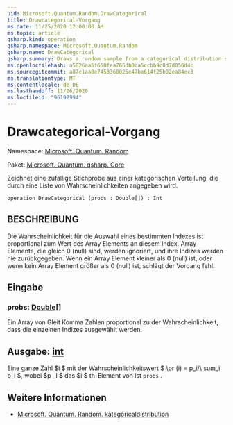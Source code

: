 ```yaml
---
uid: Microsoft.Quantum.Random.DrawCategorical
title: Drawcategorical-Vorgang
ms.date: 11/25/2020 12:00:00 AM
ms.topic: article
qsharp.kind: operation
qsharp.namespace: Microsoft.Quantum.Random
qsharp.name: DrawCategorical
qsharp.summary: Draws a random sample from a categorical distribution specified by a list of probablities.
ms.openlocfilehash: a5826aa5f658fea766db0ca5ccbb9c0d7d056d4c
ms.sourcegitcommit: a87c1aa8e7453360025e47ba614f25b02ea84ec3
ms.translationtype: MT
ms.contentlocale: de-DE
ms.lasthandoff: 11/26/2020
ms.locfileid: "96192994"
---
```

# <a name="drawcategorical-operation"></a>Drawcategorical-Vorgang

Namespace: [Microsoft. Quantum. Random](xref:Microsoft.Quantum.Random)

Paket: [Microsoft. Quantum. qsharp. Core](https://nuget.org/packages/Microsoft.Quantum.QSharp.Core)


Zeichnet eine zufällige Stichprobe aus einer kategorischen Verteilung, die durch eine Liste von Wahrscheinlichkeiten angegeben wird.

```qsharp
operation DrawCategorical (probs : Double[]) : Int
```


## <a name="description"></a>BESCHREIBUNG

Die Wahrscheinlichkeit für die Auswahl eines bestimmten Indexes ist proportional zum Wert des Array Elements an diesem Index.
Array Elemente, die gleich 0 (null) sind, werden ignoriert, und ihre Indizes werden nie zurückgegeben. Wenn ein Array Element kleiner als 0 (null) ist, oder wenn kein Array Element größer als 0 (null) ist, schlägt der Vorgang fehl.

## <a name="input"></a>Eingabe

### <a name="probs--double"></a>probs: [Double](xref:microsoft.quantum.lang-ref.double)[]

Ein Array von Gleit Komma Zahlen proportional zu der Wahrscheinlichkeit, dass die einzelnen Indizes ausgewählt werden.



## <a name="output--int"></a>Ausgabe: [int](xref:microsoft.quantum.lang-ref.int)

Eine ganze Zahl $i $ mit der Wahrscheinlichkeitswert $ \pr (i) = p_i/\ sum_i p_i $, wobei $p _I $ das $i $ th-Element von ist `probs` .

## <a name="see-also"></a>Weitere Informationen

- [Microsoft. Quantum. Random. kategoricaldistribution](xref:Microsoft.Quantum.Random.CategoricalDistribution)